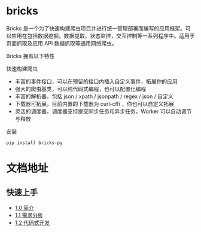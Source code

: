 # bricks

Bricks 是一个为了快速构建爬虫项目并进行统一管理部署而编写的应用框架。可以应用在包括数据挖掘，数据提取，状态监控，交互控制等一系列程序中。适用于页面抓取及应用
API 数据抓取等通用网络爬虫。

Bricks 拥有以下特性

快速构建爬虫

- 丰富的事件接口，可以在预留的接口内插入自定义事件，拓展你的应用
- 强大的爬虫基类，可以纯代码式编程，也可以配置化编程
- 丰富的解析器，包括 json / xpath / jsonpath / regex / json / 自定义
- 下载器可拓展，目前内置的下载器为 curl-cffi ，你也可以自定义拓展
- 灵活的调度器，调度器支持提交同步任务和异步任务，Worker 可以自动调节与释放

安装

```
pip install bricks-py
```

# 文档地址
## 快速上手

* [1.0 简介](https://github.com/KKKKKKKEM/bricks/wiki/1.0-%E7%AE%80%E4%BB%8B)
* [1.1 需求分析](https://github.com/KKKKKKKEM/bricks/wiki/1.1-需求分析)
* [1.2 代码式开发](https://github.com/KKKKKKKEM/bricks/wiki/1.2-代码式开发)
